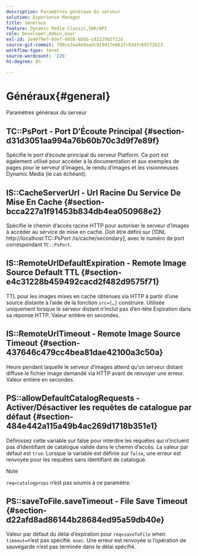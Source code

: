 ```yaml
---
description: Paramètres généraux du serveur
solution: Experience Manager
title: Généraux
feature: Dynamic Media Classic,SDK/API
role: Developer,Admin,User
exl-id: 3e4079e7-6def-4938-bb5b-c8122502712d
source-git-commit: 790ce3aa4e9aadc019d17e663fc93d7c69772b23
workflow-type: tm+mt
source-wordcount: '226'
ht-degree: 0%

---
```


# Généraux{#general}

Paramètres généraux du serveur

## TC::PsPort - Port D’Écoute Principal {#section-d31d3051aa994a76b60b70c3d9f7e89f}

Spécifie le port d’écoute principal du serveur Platform. Ce port est également utilisé pour accéder à la documentation et aux exemples de pages pour le serveur d’images, le rendu d’images et les visionneuses Dynamic Media (le cas échéant).

## IS::CacheServerUrl - Url Racine Du Service De Mise En Cache {#section-bcca227a1f91453b834db4ea050968e2}

Spécifie le chemin d’accès racine HTTP pour autoriser le serveur d’images à accéder au service de mise en cache. Doit être défini sur [!DNL http://localhost:TC::PsPort /is/cache/secondary], avec le numéro de port correspondant `TC::PsPort`.

## IS::RemoteUrlDefaultExpiration - Remote Image Source Default TTL {#section-e4c31228b459492cacd2f482d9575f71}

TTL pour les images mises en cache obtenues via HTTP à partir d’une source distante à l’aide de la fonction `src={…}` construire. Utilisée uniquement lorsque le serveur distant n’inclut pas d’en-tête Expiration dans sa réponse HTTP. Valeur entière en secondes.

## IS::RemoteUrlTimeout - Remote Image Source Timeout {#section-437646c479cc4bea81dae42100a3c50a}

Heure pendant laquelle le serveur d’images attend qu’un serveur distant diffuse le fichier image demandé via HTTP avant de renvoyer une erreur. Valeur entière en secondes.

## PS::allowDefaultCatalogRequests - Activer/Désactiver les requêtes de catalogue par défaut {#section-484e442a115a49b4ac269d1718b351e1}

Définissez cette variable sur false pour interdire les requêtes qui n’incluent pas d’identifiant de catalogue valide dans le chemin d’accès. La valeur par défaut est `true`. Lorsque la variable est définie sur `false`, une erreur est renvoyée pour les requêtes sans identifiant de catalogue.

>[!NOTE]
>
>`req=catalogprops` n’est pas soumis à ce paramètre.

## PS::saveToFile.saveTimeout - File Save Timeout {#section-d22afd8ad86144b28684ed95a59db40e}

Valeur par défaut du délai d’expiration pour `req=saveToFile` when `timeout=`n’est pas spécifié. `msec`. Une erreur est renvoyée si l’opération de sauvegarde n’est pas terminée dans le délai spécifié.
